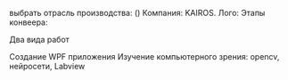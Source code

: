 выбрать отрасль производства: ()
Компания: KAIROS. Лого:
Этапы конвеера: 

Два вида работ

  Создание WPF приложения
  Изучение компьютерного зрения: opencv, нейросети, Labview
